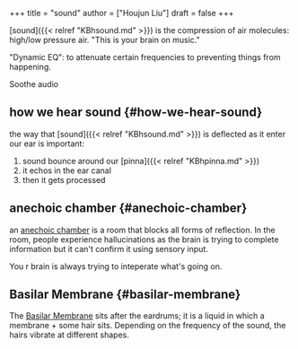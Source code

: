 +++
title = "sound"
author = ["Houjun Liu"]
draft = false
+++

[sound]({{< relref "KBhsound.md" >}}) is the compression of air molecules: high/low pressure air. "This is your brain on music."

"Dynamic EQ": to attenuate certain frequencies to preventing things from happening.

Soothe audio


## how we hear sound {#how-we-hear-sound}

the way that [sound]({{< relref "KBhsound.md" >}}) is deflected as it enter our ear is important:

1.  sound bounce around our [pinna]({{< relref "KBhpinna.md" >}})
2.  it echos in the ear canal
3.  then it gets processed


## anechoic chamber {#anechoic-chamber}

an [anechoic chamber](#anechoic-chamber) is a room that blocks all forms of reflection. In the room, people experience hallucinations as the brain is trying to complete information but it can't confirm it using sensory input.

You r brain is always trying to inteperate what's going on.


## Basilar Membrane {#basilar-membrane}

The [Basilar Membrane](#basilar-membrane) sits after the eardrums; it is a liquid in which a membrane + some hair sits. Depending on the frequency of the sound, the hairs vibrate at different shapes.